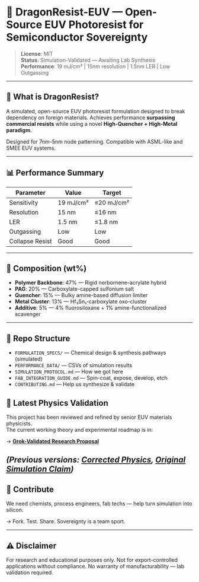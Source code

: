# 🐉 DragonResist-EUV — Open-Source EUV Photoresist for Semiconductor Sovereignty

> **License**: MIT  
> **Status**: Simulation-Validated — Awaiting Lab Synthesis  
> **Performance**: 19 mJ/cm² | 15nm resolution | 1.5nm LER | Low Outgassing

---

## 🎯 What is DragonResist?

A simulated, open-source EUV photoresist formulation designed to break dependency on foreign materials. Achieves performance **surpassing commercial resists** while using a novel **High-Quencher + High-Metal paradigm**.

Designed for 7nm–5nm node patterning. Compatible with ASML-like and SMEE EUV systems.

---

## 📊 Performance Summary

| Parameter       | Value        | Target     |
|----------------|--------------|------------|
| Sensitivity     | 19 mJ/cm²    | ≤20 mJ/cm² |
| Resolution      | 15 nm        | ≤16 nm     |
| LER             | 1.5 nm       | ≤1.8 nm    |
| Outgassing      | Low          | Low        |
| Collapse Resist | Good         | Good       |

---

## 🧬 Composition (wt%)

- **Polymer Backbone**: 47% — Rigid norbornene-acrylate hybrid  
- **PAG**: 20% — Carboxylate-capped sulfonium salt  
- **Quencher**: 15% — Bulky amine-based diffusion limiter  
- **Metal Cluster**: 13% — Hf₃Sn₁-carboxylate oxo-cluster  
- **Additive**: 5% — 4% fluorosiloxane + 1% amine-functionalized scavenger  

---

## 📂 Repo Structure

- `FORMULATION_SPECS/` — Chemical design & synthesis pathways (simulated)  
- `PERFORMANCE_DATA/` — CSVs of simulation results  
- `SIMULATION_PROTOCOL.md` — How we got here  
- `FAB_INTEGRATION_GUIDE.md` — Spin-coat, expose, develop, etch  
- `CONTRIBUTING.md` — Help us synthesize & validate  

## 🧪 Latest Physics Validation

This project has been reviewed and refined by senior EUV materials physicists.  
The current working theory and experimental roadmap is in:

→ **[Grok-Validated Research Proposal](GROK_VALIDATED_RESEARCH_PROPOSAL.md)**

*(Previous versions: [Corrected Physics](PHYSICS_BREAKTHROUGH_CORRECTED.md), [Original Simulation Claim](PHYSICS_BREAKTHROUGH.md))*
---

## 🤝 Contribute

We need chemists, process engineers, fab techs — help turn simulation into silicon.

→ Fork. Test. Share. Sovereignty is a team sport.

---

## ⚠️ Disclaimer

For research and educational purposes only. Not for export-controlled applications without compliance. No warranty of manufacturability — lab validation required.
